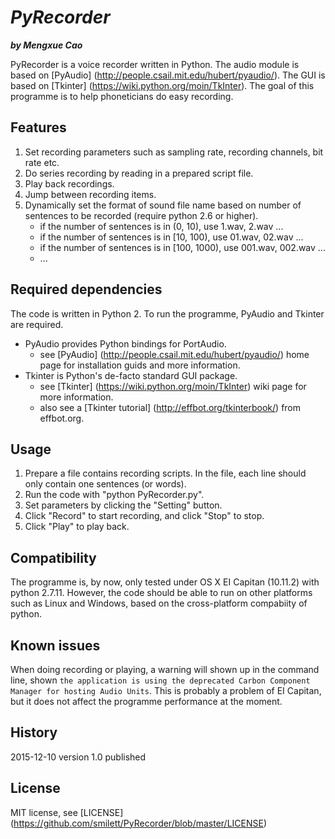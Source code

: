 # _PyRecorder_

**_by Mengxue Cao_**

PyRecorder is a voice recorder written in Python. The audio module is based on [PyAudio] (http://people.csail.mit.edu/hubert/pyaudio/).
The GUI is based on [Tkinter] (https://wiki.python.org/moin/TkInter). The goal of this programme is to help phoneticians do easy recording.

## Features

1. Set recording parameters such as sampling rate, recording channels, bit rate etc.
2. Do series recording by reading in a prepared script file.
3. Play back recordings.
4. Jump between recording items.
5. Dynamically set the format of sound file name based on number of sentences to be recorded (require python 2.6 or higher).
	* if the number of sentences is in (0, 10), use 1.wav, 2.wav ...
	* if the number of sentences is in [10, 100), use 01.wav, 02.wav ...
	* if the number of sentences is in [100, 1000), use 001.wav, 002.wav ...
	* ...

## Required dependencies

The code is written in Python 2. To run the programme, PyAudio and Tkinter are required.
* PyAudio provides Python bindings for PortAudio.
	* see [PyAudio] (http://people.csail.mit.edu/hubert/pyaudio/) home page for installation guids and more information.
* Tkinter is Python's de-facto standard GUI package.
	* see [Tkinter] (https://wiki.python.org/moin/TkInter) wiki page for more information.
	* also see a [Tkinter tutorial] (http://effbot.org/tkinterbook/) from effbot.org.

## Usage

1. Prepare a file contains recording scripts. In the file, each line should only contain one sentences (or words). 
2. Run the code with "python PyRecorder.py".
3. Set parameters by clicking the "Setting" button.
4. Click "Record" to start recording, and click "Stop" to stop.
5. Click "Play" to play back.

## Compatibility

The programme is, by now, only tested under OS X EI Capitan (10.11.2) with python 2.7.11.
However, the code should be able to run on other platforms such as Linux and Windows, based on the cross-platform compabiity of python.

## Known issues

When doing recording or playing, a warning will shown up in the command line, shown `the application is using the deprecated Carbon Component Manager for hosting Audio Units`. This is probably a problem of EI Capitan, but it does not affect the programme performance at the moment.

## History

2015-12-10 version 1.0 published

## License

MIT license, see [LICENSE] (https://github.com/smilett/PyRecorder/blob/master/LICENSE)